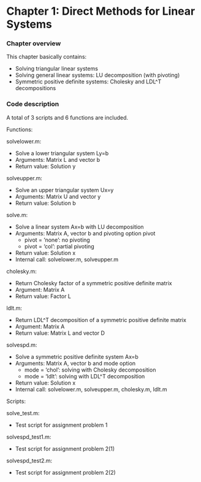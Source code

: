 # Chapter 1: Direct Methods for Linear Systems

### Chapter overview

This chapter basically contains:
- Solving triangular linear systems
- Solving general linear systems: LU decomposition (with pivoting)
- Symmetric positive definite systems: Cholesky and LDL^T decompositions

### Code description

A total of 3 scripts and 6 functions are included.

Functions:

solvelower.m:
- Solve a lower triangular system Ly=b
- Arguments: Matrix L and vector b
- Return value: Solution y

solveupper.m:
- Solve an upper triangular system Ux=y
- Arguments: Matrix U and vector y
- Return value: Solution b

solve.m:
- Solve a linear system Ax=b with LU decomposition
- Arguments: Matrix A, vector b and pivoting option pivot
  - pivot = ‘none’: no pivoting
  - pivot = ‘col’: partial pivoting
- Return value: Solution x
- Internal call: solvelower.m, solveupper.m

cholesky.m:
- Return Cholesky factor of a symmetric positive definite matrix
- Argument: Matrix A
- Return value: Factor L

ldlt.m:
- Return LDL^T decomposition of a symmetric positive definite matrix
- Argument: Matrix A
- Return value: Matrix L and vector D

solvespd.m:
- Solve a symmetric positive definite system Ax=b
- Arguments: Matrix A, vector b and mode option
  - mode = ‘chol’: solving with Cholesky decomposition
  - mode = ‘ldlt’: solving with LDL^T decomposition
- Return value: Solution x
- Internal call: solvelower.m, solveupper.m, cholesky.m, ldlt.m

Scripts:

solve_test.m:
- Test script for assignment problem 1

solvespd_test1.m:
- Test script for assignment problem 2(1)

solvespd_test2.m:
- Test script for assignment problem 2(2)
